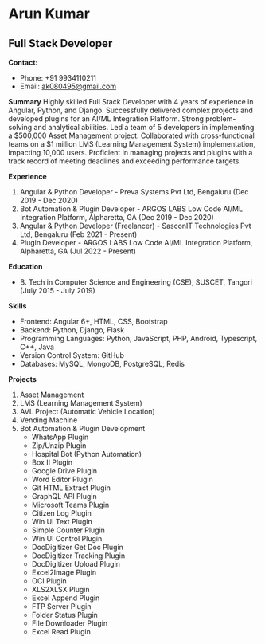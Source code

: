 # Arun Kumar
## Full Stack Developer

**Contact:** 
- Phone: +91 9934110211
- Email: ak080495@gmail.com

**Summary**
Highly skilled Full Stack Developer with 4 years of experience in Angular, Python, and Django. Successfully delivered complex projects and developed plugins for an AI/ML Integration Platform. Strong problem-solving and analytical abilities. Led a team of 5 developers in implementing a $500,000 Asset Management project. Collaborated with cross-functional teams on a $1 million LMS (Learning Management System) implementation, impacting 10,000 users. Proficient in managing projects and plugins with a track record of meeting deadlines and exceeding performance targets.

**Experience**
1. Angular & Python Developer - Preva Systems Pvt Ltd, Bengaluru (Dec 2019 - Dec 2020)
2. Bot Automation & Plugin Developer - ARGOS LABS Low Code AI/ML Integration Platform, Alpharetta, GA (Dec 2019 - Dec 2020)
3. Angular & Python Developer (Freelancer) - SasconIT Technologies Pvt Ltd, Bengaluru (Feb 2021 - Present)
4. Plugin Developer - ARGOS LABS Low Code AI/ML Integration Platform, Alpharetta, GA (Jul 2022 - Present)

**Education**
- B. Tech in Computer Science and Engineering (CSE), SUSCET, Tangori (July 2015 - July 2019)

**Skills**
- Frontend: Angular 6+, HTML, CSS, Bootstrap
- Backend: Python, Django, Flask
- Programming Languages: Python, JavaScript, PHP, Android, Typescript, C++, Java
- Version Control System: GitHub
- Databases: MySQL, MongoDB, PostgreSQL, Redis

**Projects**
1. Asset Management
2. LMS (Learning Management System)
3. AVL Project (Automatic Vehicle Location)
4. Vending Machine
5. Bot Automation & Plugin Development
   - WhatsApp Plugin
   - Zip/Unzip Plugin
   - Hospital Bot (Python Automation)
   - Box II Plugin
   - Google Drive Plugin
   - Word Editor Plugin
   - Git HTML Extract Plugin
   - GraphQL API Plugin
   - Microsoft Teams Plugin
   - Citizen Log Plugin
   - Win UI Text Plugin
   - Simple Counter Plugin
   - Win UI Control Plugin
   - DocDigitizer Get Doc Plugin
   - DocDigitizer Tracking Plugin
   - DocDigitizer Upload Plugin
   - Excel2Image Plugin
   - OCI Plugin
   - XLS2XLSX Plugin
   - Excel Append Plugin
   - FTP Server Plugin
   - Folder Status Plugin
   - File Downloader Plugin
   - Excel Read Plugin
